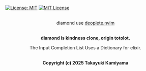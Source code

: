 [![License: MIT](https://img.shields.io/badge/License-MIT-yellow.svg)](https://opensource.org/licenses/MIT) [![MIT
License](http://img.shields.io/badge/license-MIT-blue.svg?style=flat)](
LICENSE)

<br />
<div align="center">
    diamond use <a href="https://github.com/Shougo/deoplete.nvim">deoplete.nvim</a>
</div>
<br />
<div align="center">
    <b><p>diamond is kindness clone, origin totolot.</p></b>
    <p>The Input Completion List Uses a Dictionary for elixir.</p>
</div>
<br />
<div align="center">
    <b> Copyright (c) 2025 Takayuki Kamiyama </b>
</div>
